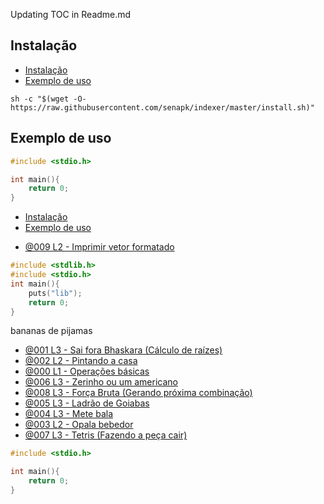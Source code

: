 Updating TOC in Readme.md
## Instalação

<!--TOC_BEGIN-->
- [Instalação](#instalação)
- [Exemplo de uso](#exemplo-de-uso)
<!--TOC_END-->

```
sh -c "$(wget -O- https://raw.githubusercontent.com/senapk/indexer/master/install.sh)"
```

## Exemplo de uso

<!--CMD !INCLUDECODE "main.c" (c)-->
<!--DEL_B-->
```c
#include <stdio.h>

int main(){
    return 0;
}

```
<!--DEL_E-->
<!--DEL_BEGIN-->
- [Instalação](#instalação)
- [Exemplo de uso](#exemplo-de-uso)
<!--DEL_END-->


- [@009 L2 - Imprimir vetor formatado](base/009/Readme.md#funcoes-l2---imprimir-vetor-formatado)  [](#funcoes)
<!--CMD !INCLUDECODE "lib.h" (c)-->
<!--DEL_B-->
```c
#include <stdlib.h>
#include <stdio.h>
int main(){
    puts("lib");
    return 0;
}

```
<!--DEL_E-->
<!--DEL_BEGIN-->
bananas
de pijamas
<!--DEL_END-->



- [@001 L3 - Sai fora Bhaskara (Cálculo de raízes)](base/001/Readme.md#seleçao-l3---sai-fora-bhaskara-cálculo-de-raízes)  [](#seleçao)
- [@002 L2 - Pintando a casa](base/002/Readme.md#operações-l2---pintando-a-casa)  [](#operações)
- [@000 L1 - Operações básicas](base/000/Readme.md#operações-l1---operações-básicas)  [](#operações)
- [@006 L3 - Zerinho ou um americano](base/006/Readme.md#operações-l3---zerinho-ou-um-americano)  [](#operações)
- [@008 L3 - Força Bruta (Gerando próxima combinação)](base/008/Readme.md#vetores-l3---força-bruta-gerando-próxima-combinação)  [](#vetores)
- [@005 L3 - Ladrão de Goiabas](base/005/Readme.md#operações-l3---ladrão-de-goiabas)  [](#operações)
- [@004 L3 - Mete bala](base/004/Readme.md#operações-l3---mete-bala)  [](#operações)
- [@003 L2 - Opala bebedor](base/003/Readme.md#operações-l2---opala-bebedor)  [](#operações)
- [@007 L3 - Tetris (Fazendo a peça cair)](base/007/Readme.md#matrizes-l3---tetris-fazendo-a-peça-cair)  [](#matrizes)


```c
#include <stdio.h>

int main(){
    return 0;
}

```

